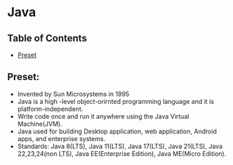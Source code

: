 # Java

## Table of Contents
- [Preset](#preset)





## Preset:
- Invented by Sun Microsystems in 1995
- Java is a high -level object-orirnted programming language and it is platform-independent.
- Write code once and run it anywhere using the Java Virtual Machine(JVM).
- Java used for building Desktop application, web application, Android apps, and enterprise systems.
- Standards: Java 8(LTS), Java 11(LTS), Java 17(LTS), Java 21(LTS), Java 22,23,24(non LTS), Java EE(Enterprise Edition), Java ME(Micro Edition).
